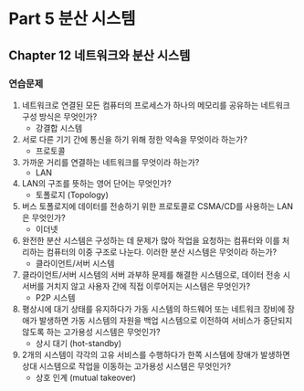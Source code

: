 # Part 5 분산 시스템

## Chapter 12 네트워크와 분산 시스템

### 연습문제

1. 네트워크로 연결된 모든 컴퓨터의 프로세스가 하나의 메모리를 공유하는 네트워크 구성 방식은 무엇인가?
    - 강결합 시스템
2. 서로 다른 기기 간에 통신을 하기 위해 정한 약속을 무엇이라 하는가?
    - 프로토콜
3. 가까운 거리를 연결하는 네트워크를 무엇이라 하는가?
    - LAN
4. LAN의 구조를 뜻하는 영어 단어는 무엇인가?
    - 토폴로지 (Topology)
5. 버스 토폴로지에 데이터를 전송하기 위한 프로토콜로 CSMA/CD를 사용하는 LAN은 무엇인가?
    - 이더넷
6. 완전한 분산 시스템은 구성하는 데 문제가 많아 작업을 요청하는 컴퓨터와 이를 처리하는 컴퓨터의 이중 구조로 나눈다. 이러한 분산 시스템은 무엇이라 하는가?
    - 클라이언트/서버 시스템
7. 클라이언트/서버 시스템의 서버 과부하 문제를 해결한 시스템으로, 데이터 전송 시 서버를 거치지 않고 사용자 간에 직접 이루어지는 시스템은 무엇인가?
    - P2P 시스템
8. 평상시에 대기 상태를 유지하다가 가동 시스템의 하드웨어 또는 네트워크 장비에 장애가 발생하면 가동 시스템의 자원을 백업 시스템으로 이전하여 서비스가 중단되지 않도록 하는 고가용성 시스템은 무엇인가?
    - 상시 대기 (hot-standby)
9. 2개의 시스템이 각각의 고유 서비스를 수행하다가 한쪽 시스템에 장애가 발생하면 상대 시스템으로 작업을 이동하는 고가용성 시스템은 무엇인가?
    - 상호 인계 (mutual takeover)
